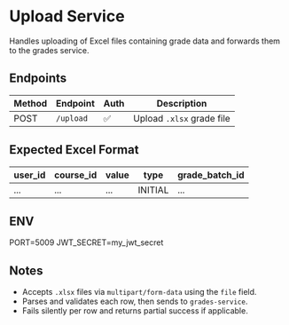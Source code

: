 # Upload Service

Handles uploading of Excel files containing grade data and forwards them to the grades service.

## Endpoints

| Method | Endpoint   | Auth | Description                |
|--------|------------|------|----------------------------|
| POST   | `/upload`  | ✅   | Upload `.xlsx` grade file  |

## Expected Excel Format

| user_id | course_id | value | type     | grade_batch_id |
|---------|-----------|-------|----------|----------------|
|   ...   |    ...    |  ...  | INITIAL  |      ...       |

## ENV

PORT=5009
JWT_SECRET=my_jwt_secret

## Notes

- Accepts `.xlsx` files via `multipart/form-data` using the `file` field.
- Parses and validates each row, then sends to `grades-service`.
- Fails silently per row and returns partial success if applicable.
